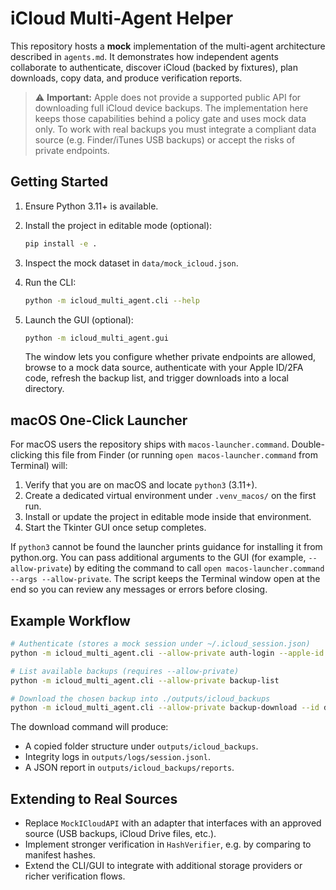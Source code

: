 # iCloud Multi-Agent Helper

This repository hosts a **mock** implementation of the multi-agent architecture described in
`agents.md`. It demonstrates how independent agents collaborate to authenticate, discover iCloud
(backed by fixtures), plan downloads, copy data, and produce verification reports.

> ⚠️ **Important:** Apple does not provide a supported public API for downloading full iCloud device
> backups. The implementation here keeps those capabilities behind a policy gate and uses mock data
> only. To work with real backups you must integrate a compliant data source (e.g. Finder/iTunes USB
> backups) or accept the risks of private endpoints.

## Getting Started

1. Ensure Python 3.11+ is available.
2. Install the project in editable mode (optional):

   ```bash
   pip install -e .
   ```

3. Inspect the mock dataset in `data/mock_icloud.json`.
4. Run the CLI:

   ```bash
   python -m icloud_multi_agent.cli --help
   ```

5. Launch the GUI (optional):

   ```bash
   python -m icloud_multi_agent.gui
   ```

   The window lets you configure whether private endpoints are allowed, browse to a mock data
   source, authenticate with your Apple ID/2FA code, refresh the backup list, and trigger downloads
   into a local directory.

## macOS One-Click Launcher

For macOS users the repository ships with `macos-launcher.command`. Double-clicking this file from
Finder (or running `open macos-launcher.command` from Terminal) will:

1. Verify that you are on macOS and locate `python3` (3.11+).
2. Create a dedicated virtual environment under `.venv_macos/` on the first run.
3. Install or update the project in editable mode inside that environment.
4. Start the Tkinter GUI once setup completes.

If `python3` cannot be found the launcher prints guidance for installing it from python.org. You can
pass additional arguments to the GUI (for example, `--allow-private`) by editing the command to call
`open macos-launcher.command --args --allow-private`. The script keeps the Terminal window open at
the end so you can review any messages or errors before closing.

## Example Workflow

```bash
# Authenticate (stores a mock session under ~/.icloud_session.json)
python -m icloud_multi_agent.cli --allow-private auth-login --apple-id user@example.com --code 000000

# List available backups (requires --allow-private)
python -m icloud_multi_agent.cli --allow-private backup-list

# Download the chosen backup into ./outputs/icloud_backups
python -m icloud_multi_agent.cli --allow-private backup-download --id demo-backup
```

The download command will produce:

- A copied folder structure under `outputs/icloud_backups`.
- Integrity logs in `outputs/logs/session.jsonl`.
- A JSON report in `outputs/icloud_backups/reports`.

## Extending to Real Sources

- Replace `MockICloudAPI` with an adapter that interfaces with an approved source (USB backups,
  iCloud Drive files, etc.).
- Implement stronger verification in `HashVerifier`, e.g. by comparing to manifest hashes.
- Extend the CLI/GUI to integrate with additional storage providers or richer verification flows.
